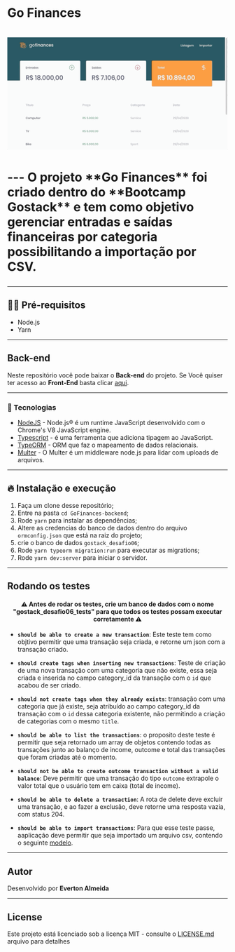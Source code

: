 
# Go Finances

<h1>
<img src="https://github.com/EvertonAlmeida/GoFinances-backend/blob/master/src/assets/gofinances.gif">
<h1>
---
O projeto **Go Finances** foi criado dentro do **Bootcamp Gostack** e tem como objetivo gerenciar entradas e saídas financeiras por categoria possibilitando a importação por CSV.

---
## ✋🏻 Pré-requisitos

* Node.js
* Yarn
---

## Back-end

Neste repositório você pode baixar o **Back-end** do projeto. Se Você quiser ter acesso ao **Front-End** basta clicar [aqui](https://github.com/EvertonAlmeida/GoFinances-frontend).

---

### 🚀 Tecnologias

* [NodeJS](https://nodejs.org/) - Node.js® é um runtime JavaScript desenvolvido com o Chrome's V8 JavaScript engine.
* [Typescript](https://www.typescriptlang.org/) - é uma ferramenta que adiciona tipagem ao JavaScript.
* [TypeORM](https://typeorm.io/#/) - ORM que faz o mapeamento de dados relacionais.
* [Multer](https://github.com/expressjs/multer) - O Multer é um middleware node.js para lidar com uploads de arquivos.


---
## 🔥 Instalação e execução

1. Faça um clone desse repositório;
2. Entre na pasta `cd GoFinances-backend`;
3. Rode `yarn` para instalar as dependências;
4. Altere as credencias do banco de dados dentro do arquivo `ormconfig.json` que está na raiz do projeto;
5. crie o banco de dados `gostack_desafio06`;
6. Rode `yarn typeorm migration:run` para executar as migrations;
7. Rode `yarn dev:server` para iniciar o servidor.

---

## Rodando os testes


<h4 align="center">
  ⚠️ Antes de rodar os testes, crie um banco de dados com o nome "gostack_desafio06_tests" para que todos os testes possam executar corretamente ⚠️
</h4>

- **`should be able to create a new transaction`**: Este teste tem como objtivo permitir que uma transação seja criada, e retorne um json com a transação criado.

* **`should create tags when inserting new transactions`**: Teste de criação de uma nova transação com uma categoria que não existe, essa seja criada e inserida no campo category_id da transação com o `id` que acabou de ser criado.

- **`should not create tags when they already exists`**: transação com uma categoria que já existe, seja atribuído ao campo category_id da transação com o `id` dessa categoria existente, não permitindo a criação de categorias com o mesmo `title`.

* **`should be able to list the transactions`**: o proposito deste teste é permitir que seja retornado um array de objetos contendo todas as transações junto ao balanço de income, outcome e total das transações que foram criadas até o momento.

- **`should not be able to create outcome transaction without a valid balance`**: Deve permitir que uma transação do tipo `outcome` extrapole o valor total que o usuário tem em caixa (total de income).

* **`should be able to delete a transaction`**: A rota de delete deve excluir uma transação, e ao fazer a exclusão, deve retorne uma resposta vazia, com status 204.

- **`should be able to import transactions`**: Para que esse teste passe, aaplicação deve permitir que seja importado um arquivo csv, contendo o seguinte [modelo](./assets/file.csv).

---

## Autor

Desenvolvido por **Everton Almeida**

---

## License

Este projeto está licenciado sob a licença MIT - consulte o [LICENSE.md](LICENSE.md) arquivo para detalhes
